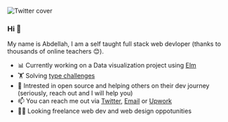 ![Twitter cover](https://user-images.githubusercontent.com/17055517/159127013-9b2feb29-72b5-4cb0-95cc-b1dd32a56966.png)

### Hi 👋

My name is Abdellah, I am a self taught full stack web devloper (thanks to thousands of online teachers 😊).

- 📊 Currently working on a Data visualization project using [Elm](https://elm-lang.org/)
- 🏋️ Solving [type challenges](https://github.com/type-challenges/type-challenges)
- 👯 Intrested in open source and helping others on their dev journey (seriously, reach out and I will help you)
- 📫 You can reach me out via [Twitter](https://twitter.com/_hariti), [Email](mailto:abdellahdevelops@gmail.com) or [Upwork](https://www.upwork.com/freelancers/~010a1be6d04ef9998e)
- 👨‍💻 Looking freelance web dev and web design oppotunities
